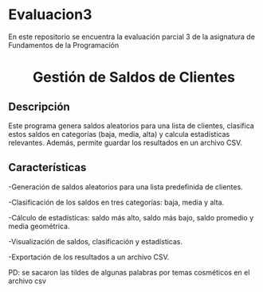 # Evaluacion3
En este repositorio se encuentra la evaluación parcial 3 de la asignatura de Fundamentos de la Programación


<h1 align="center">Gestión de Saldos de Clientes</h1>

<h2>Descripción</h2>

Este programa genera saldos aleatorios para una lista de clientes, clasifica estos saldos en categorías (baja, media, alta) y calcula estadísticas relevantes. Además, permite guardar los resultados en un archivo CSV.

<h2>Características</h2>

-Generación de saldos aleatorios para una lista predefinida de clientes.

-Clasificación de los saldos en tres categorías: baja, media y alta.

-Cálculo de estadísticas: saldo más alto, saldo más bajo, saldo promedio y media geométrica.

-Visualización de saldos, clasificación y estadísticas.

-Exportación de los resultados a un archivo CSV.


PD: se sacaron las tildes de algunas palabras por temas cosméticos en el archivo csv
